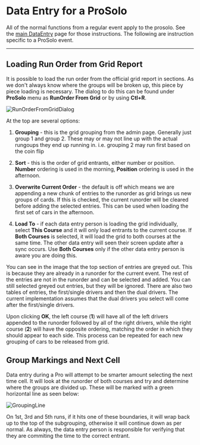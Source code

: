 # Data Entry for a ProSolo

All of the normal functions from a regular event apply to the prosolo.  See the [main DataEntry](dataentry.md) page for those instructions. The
following are instruction specific to a ProSolo event.

---

## Loading Run Order from Grid Report

It is possible to load the run order from the official grid report in sections.  As we don't always know where the groups will be broken up, this
piece by piece loading is necessary.  The dialog to do this can be found under **ProSolo** menu as **RunOrder From Grid** or by using **Ctl+R**.

![RunOrderFromGridDialog](images/loadrunorder.gif)

At the top are several options:

1. **Grouping** - this is the grid grouping from the admin page.  Generally just group 1 and group 2.  These may or may not line up with the actual
rungoups they end up running in.  i.e. grouping 2 may run first based on the coin flip

2. **Sort** - this is the order of grid entrants, either number or position.  **Number** ordering is used in the morning, **Position** ordering is used in
the afternoon.

3. **Overwrite Current Order** - the default is off which means we are appending a new chunk of entries to the runorder as grid brings us new groups
of cards.  If this is checked, the current runorder will be cleared before adding the selected entries.  This can be used when loading the first set of
cars in the afternoon.

4. **Load To** - if each data entry person is loading the grid individually, select **This Course** and it will only load entrants to the current course.
If **Both Courses** is selected, it will load the grid to both courses at the same time.  The other data entry will seen their screen update after a sync
occurs.  Use **Both Courses** only if the other data entry person is aware you are doing this.

You can see in the image that the top section of entries are greyed out.  This
is because they are already in a runorder for the current event. The rest of
the entries are not in the runorder and can be selected and added.  You can
still selected greyed out entries, but they will be ignored. There are also two
tables of entries, the first/single drivers and then the dual drivers.  The
current implementation assumes that the dual drivers you select will come after
the first/single drivers.

Upon clicking **OK**, the left course (**1**) will have all of the left drivers
appended to the runorder followed by all of the right drivers, while the right
course (**2**) will have the opposite ordering, matching the order in which
they should appear to each side.  This process can be repeated for each new
grouping of cars to be released from grid.


## Group Markings and Next Cell

Data entry during a Pro will attempt to be smarter amount selecting the next
time cell.  It will look at the runorder of both courses and try and determine
where the groups are divided up.  These will be marked with a green horizontal
line as seen below:

![GroupingLine](images/prodivider.png)

On 1st, 3rd and 5th runs, if it hits one of these boundaries, it will wrap back
up to the top of the subgrouping, otherwise it will continue down as per
normal.  As always, the data entry person is responsible for verifying that
they are commiting the time to the correct entrant.
